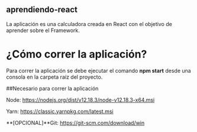 ## aprendiendo-react

La aplicación es una calculadora creada en React con el objetivo de aprender sobre el Framework.

# ¿Cómo correr la aplicación?
Para correr la aplicación se debe ejecutar el comando **npm start** desde una consola en la carpeta raíz del proyecto.

##Necesario para correr la aplicación

Node:
https://nodejs.org/dist/v12.18.3/node-v12.18.3-x64.msi

Yarn:
https://classic.yarnpkg.com/latest.msi

**[OPCIONAL]**Git: 
https://git-scm.com/download/win
